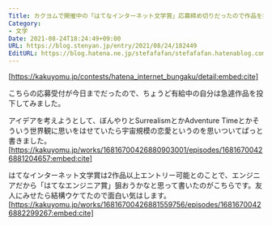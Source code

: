 ```yaml
---
Title: カクヨムで開催中の「はてなインターネット文学賞」応募締め切りだったので作品を投下してみた
Category:
- 文学
Date: 2021-08-24T18:24:49+09:00
URL: https://blog.stenyan.jp/entry/2021/08/24/182449
EditURL: https://blog.hatena.ne.jp/stefafafan/stefafafan.hatenablog.com/atom/entry/26006613800828746
---
```


[https://kakuyomu.jp/contests/hatena_internet_bungaku/detail:embed:cite]

こちらの応募受付が今日までだったので、ちょうど有給中の自分は急遽作品を投下してみました。

アイデアを考えようとして、ぼんやりとSurrealismとかAdventure Timeとかそういう世界観に思いをはせていたら宇宙規模の恋愛というのを思いついてぱっと書きました。
[https://kakuyomu.jp/works/16816700426880903001/episodes/16816700426881204657:embed:cite]

はてなインターネット文学賞は2作品以上エントリー可能とのことで、エンジニアだから「はてなエンジニア賞」狙おうかなと思って書いたのがこちらです。友人にみせたら結構ウケてたので面白い気はします。
[https://kakuyomu.jp/works/16816700426881559756/episodes/16816700426882299267:embed:cite]
